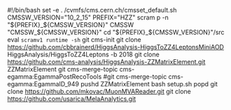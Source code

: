 #!/bin/bash
set -e
. /cvmfs/cms.cern.ch/cmsset_default.sh
CMSSW_VERSION="10_2_15"
PREFIX="HZZ"
scram p -n "${PREFIX}_${CMSSW_VERSION}" CMSSW "CMSSW_${CMSSW_VERSION}"
cd "${PREFIX}_${CMSSW_VERSION}"/src
eval `scramv1 runtime -sh`
git cms-init
git clone https://github.com/cbbrainerd/HiggsAnalysis-HiggsToZZ4LeptonsMiniAOD HiggsAnalysis/HiggsToZZ4Leptons -b 2018
git clone https://github.com/cms-analysis/HiggsAnalysis-ZZMatrixElement.git ZZMatrixElement
git cms-merge-topic cms-egamma:EgammaPostRecoTools
#git cms-merge-topic cms-egamma:EgammaID_949
pushd ZZMatrixElement
bash setup.sh
popd
git clone https://github.com/mkovac/MuonMVAReader.git
git clone https://github.com/usarica/MelaAnalytics.git

